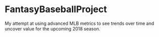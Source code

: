 # FantasyBaseballProject

My attempt at using advanced MLB metrics to see trends over time and uncover value for the upcoming 2018 season.

